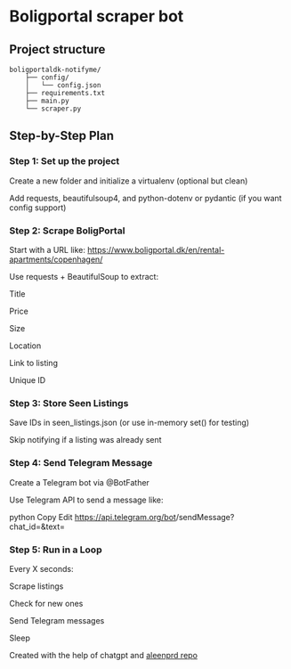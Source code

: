 # Boligportal scraper bot

## Project structure
```
boligportaldk-notifyme/
    ├── config/
    │   └── config.json
    ├── requirements.txt
    ├── main.py
    └── scraper.py
```

## Step-by-Step Plan
### Step 1: Set up the project

Create a new folder and initialize a virtualenv (optional but clean)

Add requests, beautifulsoup4, and python-dotenv or pydantic (if you want config support)

### Step 2: Scrape BoligPortal

Start with a URL like:
https://www.boligportal.dk/en/rental-apartments/copenhagen/

Use requests + BeautifulSoup to extract:

Title

Price

Size

Location

Link to listing

Unique ID

### Step 3: Store Seen Listings

Save IDs in seen_listings.json (or use in-memory set() for testing)

Skip notifying if a listing was already sent

### Step 4: Send Telegram Message

Create a Telegram bot via @BotFather

Use Telegram API to send a message like:

python
Copy
Edit
https://api.telegram.org/bot<token>/sendMessage?chat_id=<id>&text=<msg>

### Step 5: Run in a Loop

Every X seconds:

Scrape listings

Check for new ones

Send Telegram messages

Sleep


Created with the help of chatgpt and [aleenprd repo](https://github.com/aleenprd/boligportal-scraper)

